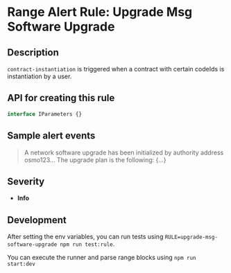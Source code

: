 # Range Alert Rule: Upgrade Msg Software Upgrade

## Description

`contract-instantiation` is triggered when a contract with certain codeIds is instantiation by a user.

## API for creating this rule

```typescript
interface IParameters {}
```

## Sample alert events

> A network software upgrade has been initialized by authority address osmo123... The upgrade plan is the following: {...}

## Severity

- **Info**

## Development

After setting the env variables, you can run tests using `RULE=upgrade-msg-software-upgrade npm run test:rule`.

You can execute the runner and parse range blocks using `npm run start:dev`
